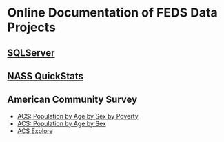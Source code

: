 # Online Documentation of FEDS Data Projects
<!-- This readme file is also deployed as a GitHub Page: https://fedscornell.github.io/Food-Environment-Data-System/  -->
<!-- This repo is created for the FEDS & Cornell Food Environment Data Products -->
## [SQLServer](SQLServer)


## [NASS QuickStats](NASS)

## American Community Survey
- [ACS: Population by Age by Sex by Poverty](ACS/AgeSexPov/AgeSexPoverty.md)
- [ACS: Population by Age by Sex](ACS/AgeSex.md)
- [ACS Explore](ACS/ACSExplore.md)


